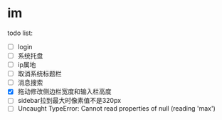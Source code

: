 # im

todo list:  
- [ ] login
- [ ] 系统托盘
- [ ] ip属地
- [ ] 取消系统标题栏
- [ ] 消息搜索
- [x] 拖动修改侧边栏宽度和输入栏高度
- [ ] sidebar拉到最大时像素值不是320px
- [ ] Uncaught TypeError: Cannot read properties of null (reading 'max')